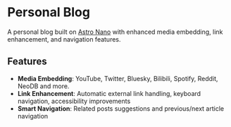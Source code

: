 # Personal Blog

A personal blog built on [Astro Nano](https://github.com/markhorn-dev/astro-nano) with enhanced media embedding, link enhancement, and navigation features.

## Features

- **Media Embedding**: YouTube, Twitter, Bluesky, Bilibili, Spotify, Reddit, NeoDB and more.
- **Link Enhancement**: Automatic external link handling, keyboard navigation, accessibility improvements
- **Smart Navigation**: Related posts suggestions and previous/next article navigation
